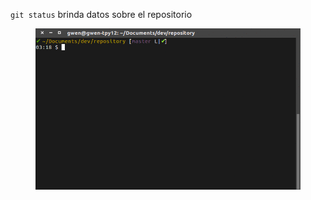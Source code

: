 `git status` brinda datos sobre el repositorio

<figure class="toggle-figure">
    <span class="toggle-figure__button"></span>
    <img class="toggle-figure__figure" alt="git status" src="img/gif/git-status-hello-world.gif"/>
</figure>
